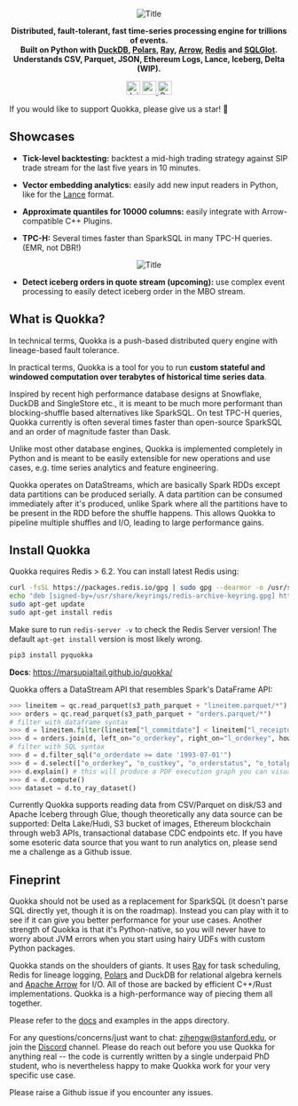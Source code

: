 <div align="center">
<p align="center">
  <img src="https://github.com/marsupialtail/quokka/blob/master/docs/quokka-banner.png?raw=true" alt="Title"/>

**Distributed, fault-tolerant, fast time-series processing engine for trillions of events.<br/>**
**Built on Python with [DuckDB](https://github.com/duckdb/duckdb), [Polars](https://github.com/pola-rs/polars), [Ray](https://github.com/ray-project/ray), [Arrow](https://github.com/apache/arrow), [Redis](https://github.com/redis/redis) and [SQLGlot](https://github.com/tobymao/sqlglot).<br/>**
**Understands CSV, Parquet, JSON, Ethereum Logs, Lance, Iceberg, Delta (WIP).**

<a href="https://discord.gg/6ujVV9HAg3" style="display:inline-block;">
    <img src="https://img.shields.io/badge/-Join%20Quokka%20Discord-blue?logo=discord" alt="Join Discord" height="25px"/>
</a>
<a href="https://marsupialtail.github.io/quokka/">
    <img src="https://github.com/marsupialtail/quokka/blob/master/docs/docs/badge.svg" alt="rust docs" height="25px"/>
</a>
<a href="https://pypi.org/project/pyquokka/">
    <img src="https://img.shields.io/pypi/v/pyquokka.svg" alt="PyPi Latest Release" height="25px"/>
</a>
</p>
</div>

If you would like to support Quokka, please give us a star! 🙏 

## Showcases

* **Tick-level backtesting:** backtest a mid-high trading strategy against SIP trade stream for the last five years in 10 minutes.

* **Vector embedding analytics:** easily add new input readers in Python, like for the [Lance](https://github.com/lancedb/lance) format.

* **Approximate quantiles for 10000 columns:** easily integrate with Arrow-compatible C++ Plugins.

* **TPC-H:** Several times faster than SparkSQL in many TPC-H queries. (EMR, not DBR!)

<p align="center">
  <img src="https://github.com/marsupialtail/quokka/blob/master/docs/docs/tpch-parquet.svg?raw=true" alt="Title"/>
</p>

* **Detect iceberg orders in quote stream (upcoming):** use complex event processing to easily detect iceberg order in the MBO stream.

## What is Quokka?

In technical terms, Quokka is a push-based distributed query engine with lineage-based fault tolerance.

In practical terms, Quokka is a tool for you to run **custom stateful and windowed computation over terabytes of historical time series data**.

Inspired by recent high performance database designs at Snowflake, DuckDB and SingleStore etc., it is meant to be much more performant than blocking-shuffle based alternatives like SparkSQL. On test TPC-H queries, Quokka currently is often several times faster than open-source SparkSQL and an order of magnitude faster than Dask. 

Unlike most other database engines, Quokka is implemented completely in Python and is meant to be easily extensible for new operations and use cases, e.g. time series analytics and feature engineering. 

Quokka operates on DataStreams, which are basically Spark RDDs except data partitions can be produced serially. A data partition can be consumed immediately after it's produced, unlike Spark where all the partitions have to be present in the RDD before the shuffle happens. This allows Quokka to pipeline multiple shuffles and I/O, leading to large performance gains.

## Install Quokka

Quokka requires Redis > 6.2. You can install latest Redis using: 

~~~bash
curl -fsSL https://packages.redis.io/gpg | sudo gpg --dearmor -o /usr/share/keyrings/redis-archive-keyring.gpg
echo "deb [signed-by=/usr/share/keyrings/redis-archive-keyring.gpg] https://packages.redis.io/deb $(lsb_release -cs) main" | sudo tee /etc/apt/sources.list.d/redis.list
sudo apt-get update
sudo apt-get install redis
~~~

Make sure to run `redis-server -v` to check the Redis Server version! The default `apt-get install` version is most likely wrong.

~~~python
pip3 install pyquokka
~~~
**Docs**: https://marsupialtail.github.io/quokka/

Quokka offers a DataStream API that resembles Spark's DataFrame API:

~~~python
>>> lineitem = qc.read_parquet(s3_path_parquet + "lineitem.parquet/*")
>>> orders = qc.read_parquet(s3_path_parquet + "orders.parquet/*")
# filter with dataframe syntax
>>> d = lineitem.filter(lineitem["l_commitdate"] < lineitem["l_receiptdate"])
>>> d = orders.join(d, left_on="o_orderkey", right_on="l_orderkey", how = "semi")
# filter with SQL syntax
>>> d = d.filter_sql("o_orderdate >= date '1993-07-01'")
>>> d = d.select(["o_orderkey", "o_custkey", "o_orderstatus", "o_totalprice", "o_orderdate", "o_orderpriority", "o_clerk", "o_shippriority"])
>>> d.explain() # this will produce a PDF execution graph you can visualize 
>>> d = d.compute()
>>> dataset = d.to_ray_dataset()
~~~

Currently Quokka supports reading data from CSV/Parquet on disk/S3 and Apache Iceberg through Glue, though theoretically any data source can be supported: Delta Lake/Hudi, S3 bucket of images, Ethereum blockchain through web3 APIs, transactional database CDC endpoints etc. If you have some esoteric data source that you want to run analytics on, please send me a challenge as a Github issue. 

## Fineprint

Quokka should not be used as a replacement for SparkSQL (it doesn't parse SQL directly yet, though it is on the roadmap). Instead you can play with it to see if it can give you better performance for your use cases. Another strength of Quokka is that it's Python-native, so you will never have to worry about JVM errors when you start using hairy UDFs with custom Python packages.

Quokka stands on the shoulders of giants. It uses [Ray](https://github.com/ray-project/ray) for task scheduling, Redis for lineage logging, [Polars](https://github.com/pola-rs/polars) and DuckDB for relational algebra kernels and [Apache Arrow](https://github.com/apache/arrow) for I/O. All of those are backed by efficient C++/Rust implementations. Quokka is a high-performance way of piecing them all together.

Please refer to the [docs](https://marsupialtail.github.io/quokka/) and examples in the apps directory. 

For any questions/concerns/just want to chat: zihengw@stanford.edu, or join the [Discord](https://discord.gg/6ujVV9HAg3) channel. Please do reach out before you use Quokka for anything real -- the code is currently written by a single underpaid PhD student, who is nevertheless happy to make Quokka work for your very specific use case.

Please raise a Github issue if you encounter any issues.
